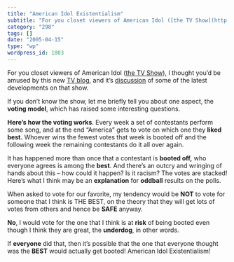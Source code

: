 ```yaml
---
title: "American Idol Existentialism"
subtitle: "For you closet viewers of American Idol ([the TV Show](http://idolonfox.com/)), I thought you’d be a..."
category: "298"
tags: []
date: "2005-04-15"
type: "wp"
wordpress_id: 1803
---
```

For you closet viewers of American Idol ([the TV Show](http://idolonfox.com/)), I thought you’d be amused by this new [TV blog](http://www.tvsquad.com/), and it’s [discussion](http://www.tvsquad.com/2005/04/13/american-idol-i-finally-had-to-vote) of some of the latest developments on that show.

If you don’t know the show, let me briefly tell you about one aspect, the **voting model**, which has raised some interesting questions. 

**Here’s how the voting works**. Every week a set of contestants perform some song, and at the end “America” gets to vote on which one they **liked best.** Whoever wins the fewest votes that week is booted off and the following week the remaining contestants do it all over again.

It has happened more than once that a contestant is **booted off,** who everyone agrees is among the **best**. And there’s an outcry and wringing of hands about this – how could it happen? Is it racism? The votes are stacked! Here’s what I think may be an **explanation** for **oddball** results on the polls. 

When asked to vote for our favorite, my tendency would be **NOT** to vote for someone that I think is THE BEST, on the theory that they will get lots of votes from others and hence be **SAFE** anyway.

**No**, I would vote for the one that I think is at **risk** of being booted even though I think they are great, the **underdog**, in other words. 

If **everyone** did that, then it’s possible that the one that everyone thought was the **BEST** would actually get booted! American Idol Existentialism!